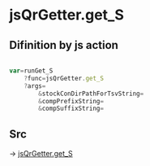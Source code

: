# jsQrGetter.get_S

## Difinition by js action

```js.js

var=runGet_S
	?func=jsQrGetter.get_S
	?args=
		&stockConDirPathForTsvString=
		&compPrefixString=
		&compSuffixString=
```

## Src

-> [jsQrGetter.get_S](https://github.com/puutaro/CommandClick/blob/master/app/src/main/java/com/puutaro/commandclick/fragment_lib/terminal_fragment/js_interface/qr/JsQrGetter.kt#L36)


